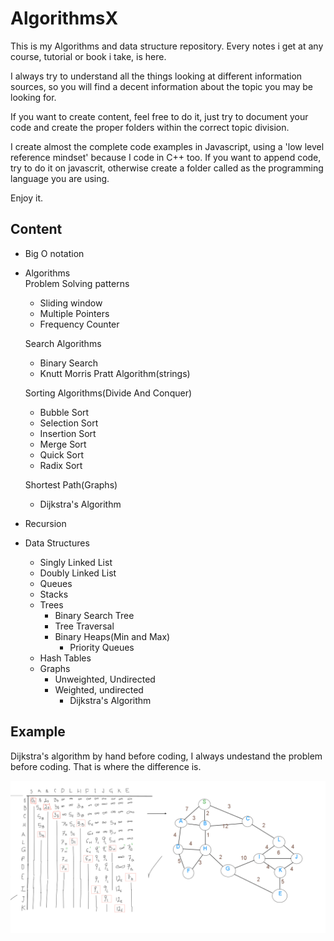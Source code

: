 # AlgorithmsX

This is my Algorithms and data structure repository. 
Every notes i get at any course, tutorial or book i take, is here.

I always try to understand all the things looking at different information sources, so you will find
a decent information about the topic you may be looking for.

If you want to create content, feel free to do it, just try to document your code and create 
the proper folders within the correct topic division.

I create almost the complete code examples in Javascript, using a 'low level reference mindset' because I code in C++ too.
If you want to append code, try to do it on javascrit, otherwise create a folder called as the programming language you are
using.

Enjoy it.
## Content
- Big O notation
- Algorithms\
    Problem Solving patterns
    * Sliding window
    * Multiple Pointers
    * Frequency Counter
    
    Search Algorithms
    * Binary Search
    * Knutt Morris Pratt Algorithm(strings)
    
    Sorting Algorithms(Divide And Conquer)
    * Bubble Sort
    * Selection Sort
    * Insertion Sort
    * Merge Sort
    * Quick Sort
    * Radix Sort
    
    Shortest Path(Graphs)
    * Dijkstra's Algorithm
    
- Recursion
- Data Structures
    * Singly Linked List
    * Doubly Linked List
    * Queues
    * Stacks
    * Trees
        * Binary Search Tree
        * Tree Traversal
        * Binary Heaps(Min and Max)
            * Priority Queues
    * Hash Tables
    * Graphs
        * Unweighted, Undirected
        * Weighted, undirected
            * Dijkstra's Algorithm

## Example

Dijkstra's algorithm by hand before coding, I always undestand the problem before coding. That is where the
difference is.

![Screenshot](.gitutils/dijkstras-problem-solved.png?raw=true "Dijkstra's Algorithm")
